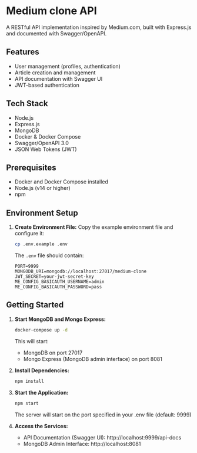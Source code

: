 # Medium clone API

A RESTful API implementation inspired by Medium.com, built with Express.js and documented with Swagger/OpenAPI.

## Features

- User management (profiles, authentication)
- Article creation and management
- API documentation with Swagger UI
- JWT-based authentication

## Tech Stack

- Node.js
- Express.js
- MongoDB
- Docker & Docker Compose
- Swagger/OpenAPI 3.0
- JSON Web Tokens (JWT)

## Prerequisites

- Docker and Docker Compose installed
- Node.js (v14 or higher)
- npm

## Environment Setup

1. **Create Environment File:**
   Copy the example environment file and configure it:
   ```bash
   cp .env.example .env
   ```
   
   The `.env` file should contain:
   ```
   PORT=9999
   MONGODB_URI=mongodb://localhost:27017/medium-clone
   JWT_SECRET=your-jwt-secret-key
   ME_CONFIG_BASICAUTH_USERNAME=admin
   ME_CONFIG_BASICAUTH_PASSWORD=pass
   ```

## Getting Started

1. **Start MongoDB and Mongo Express:**
   ```bash
   docker-compose up -d
   ```
   This will start:
   - MongoDB on port 27017
   - Mongo Express (MongoDB admin interface) on port 8081

2. **Install Dependencies:**
   ```bash
   npm install
   ```

3. **Start the Application:**
   ```bash
   npm start
   ```
   The server will start on the port specified in your .env file (default: 9999)

4. **Access the Services:**
   - API Documentation (Swagger UI): http://localhost:9999/api-docs
   - MongoDB Admin Interface: http://localhost:8081
